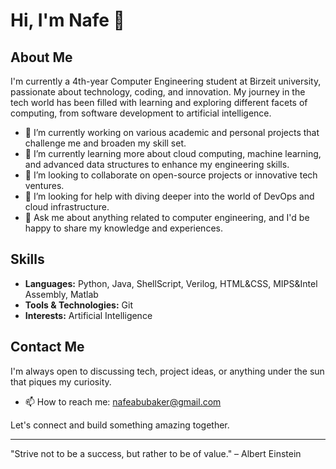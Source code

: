 # Hi, I'm Nafe 👋

## About Me

I'm currently a 4th-year Computer Engineering student at Birzeit university, passionate about technology, coding, and innovation. My journey in the tech world has been filled with learning and exploring different facets of computing, from software development to artificial intelligence.

- 🔭 I’m currently working on various academic and personal projects that challenge me and broaden my skill set.
- 🌱 I’m currently learning more about cloud computing, machine learning, and advanced data structures to enhance my engineering skills.
- 👯 I’m looking to collaborate on open-source projects or innovative tech ventures.
- 🤔 I’m looking for help with diving deeper into the world of DevOps and cloud infrastructure.
- 💬 Ask me about anything related to computer engineering, and I'd be happy to share my knowledge and experiences.

## Skills

- **Languages:** Python, Java, ShellScript, Verilog, HTML&CSS, MIPS&Intel Assembly, Matlab 
- **Tools & Technologies:** Git
- **Interests:** Artificial Intelligence

## Contact Me

I'm always open to discussing tech, project ideas, or anything under the sun that piques my curiosity.

- 📫 How to reach me: [nafeabubaker@gmail.com](mailto:nafeabubaker@gmail.com)

Let's connect and build something amazing together.

---

"Strive not to be a success, but rather to be of value." – Albert Einstein

